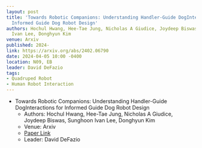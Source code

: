 ```yaml
---
layout: post
title: 'Towards Robotic Companions: Understanding Handler-Guide DogInteractions for
  Informed Guide Dog Robot Design'
authors: Hochul Hwang, Hee-Tae Jung, Nicholas A Giudice, Joydeep Biswas, Sunghoon
  Ivan Lee, Donghyun Kim
venue: Arxiv
published: 2024-
link: https://arxiv.org/abs/2402.06790
date: 2024-04-05 10:00 -0400
location: N09, EB
leader: David DeFazio
tags:
- Quadruped Robot
- Human Robot Interaction
---
```

- Towards Robotic Companions: Understanding Handler-Guide DogInteractions for Informed Guide Dog Robot Design
    - Authors: Hochul Hwang, Hee-Tae Jung, Nicholas A Giudice, Joydeep Biswas, Sunghoon Ivan Lee, Donghyun Kim
    - Venue: Arxiv
    - [Paper Link](https://arxiv.org/abs/2402.06790)
    - Leader: David DeFazio